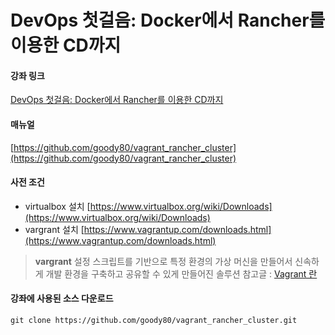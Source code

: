 # DevOps 첫걸음: Docker에서 Rancher를 이용한 CD까지

#### 강좌 링크
[DevOps 첫걸음: Docker에서 Rancher를 이용한 CD까지](https://www.udemy.com/devops-docker-rancher-cd/)

#### 매뉴얼
[https://github.com/goody80/vagrant_rancher_cluster](https://github.com/goody80/vagrant_rancher_cluster)

#### 사전 조건
- virtualbox 설치
[https://www.virtualbox.org/wiki/Downloads](https://www.virtualbox.org/wiki/Downloads)
- vargrant 설치
[https://www.vagrantup.com/downloads.html](https://www.vagrantup.com/downloads.html)

> **vargrant**
> 설정 스크립트를 기반으로 특정 환경의 가상 머신을 만들어서 신속하게 개발 환경을 구축하고 공유할 수 있게 만들어진 솔루션
> 참고글 : [Vagrant 란](https://www.lesstif.com/pages/viewpage.action?pageId=24445417)

#### 강좌에 사용된 소스 다운로드
```
git clone https://github.com/goody80/vagrant_rancher_cluster.git
```
